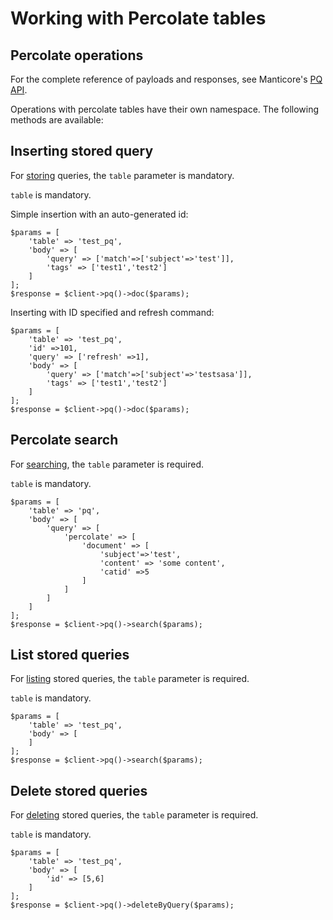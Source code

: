 # Working with Percolate tables

## Percolate operations

For the complete reference of payloads and responses, see Manticore's [PQ API](https://manual.manticoresearch.com/Data_creation_and_modification/Adding_documents_to_a_table/Adding_rules_to_a_percolate_table).

Operations with percolate tables have their own namespace. The following methods are available:

## Inserting stored query

For [storing](https://manual.manticoresearch.com/Data_creation_and_modification/Adding_documents_to_a_table/Adding_rules_to_a_percolate_table) queries, the `table` parameter is mandatory.

`table` is mandatory.

Simple insertion with an auto-generated id:

```
$params = [
    'table' => 'test_pq',
    'body' => [
        'query' => ['match'=>['subject'=>'test']],
        'tags' => ['test1','test2']
    ]
];
$response = $client->pq()->doc($params);
```

Inserting with ID specified and refresh command:

```
$params = [
    'table' => 'test_pq',
    'id' =>101,
    'query' => ['refresh' =>1],
    'body' => [
        'query' => ['match'=>['subject'=>'testsasa']],
        'tags' => ['test1','test2']
    ]
];
$response = $client->pq()->doc($params);
```


## Percolate search

For [searching](https://manual.manticoresearch.com/Searching/Percolate_query#Performing-a-percolate-query-with-CALL-PQ), the `table` parameter is required.

`table` is mandatory.

```
$params = [
    'table' => 'pq',
    'body' => [
        'query' => [
            'percolate' => [
                'document' => [
                    'subject'=>'test',
                    'content' => 'some content',
                    'catid' =>5
                ]
            ]
        ]
    ]
];
$response = $client->pq()->search($params);
```

## List stored queries

For [listing](https://manual.manticoresearch.com/Searching/Percolate_query#Performing-a-percolate-query-with-CALL-PQ) stored queries, the `table` parameter is required.

`table` is mandatory.

```
$params = [
    'table' => 'test_pq',
    'body' => [
    ]
];
$response = $client->pq()->search($params);
```

## Delete stored queries

For [deleting](https://manual.manticoresearch.com/Searching/Percolate_query#Performing-a-percolate-query-with-CALL-PQ) stored queries, the `table` parameter is required.

`table` is mandatory.

```
$params = [
    'table' => 'test_pq',
    'body' => [
        'id' => [5,6]
    ]
];
$response = $client->pq()->deleteByQuery($params);
```
<!-- proofread -->